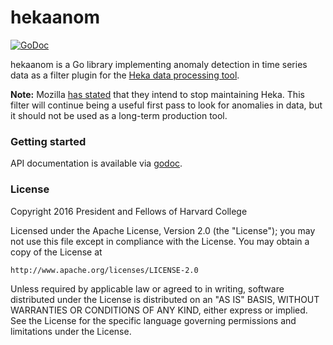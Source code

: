 hekaanom
========

[![GoDoc](https://godoc.org/github.com/berkmancenter/hekaanom?status.png)](https://godoc.org/github.com/berkmancenter/hekaanom)

hekaanom is a Go library implementing anomaly detection in time series data as a filter plugin for the [Heka data processing tool](https://hekad.readthedocs.org).

**Note:** Mozilla [has stated](https://mail.mozilla.org/pipermail/heka/2016-May/001059.html) that they intend to stop maintaining Heka. This filter will continue being a useful first pass to look for anomalies in data, but it should not be used as a long-term production tool.

### Getting started

API documentation is available via [godoc](https://godoc.org/github.com/berkmancenter/hekaanom).

### License

Copyright 2016 President and Fellows of Harvard College

Licensed under the Apache License, Version 2.0 (the "License");
you may not use this file except in compliance with the License.
You may obtain a copy of the License at

    http://www.apache.org/licenses/LICENSE-2.0

Unless required by applicable law or agreed to in writing, software
distributed under the License is distributed on an "AS IS" BASIS,
WITHOUT WARRANTIES OR CONDITIONS OF ANY KIND, either express or implied.
See the License for the specific language governing permissions and
limitations under the License.
